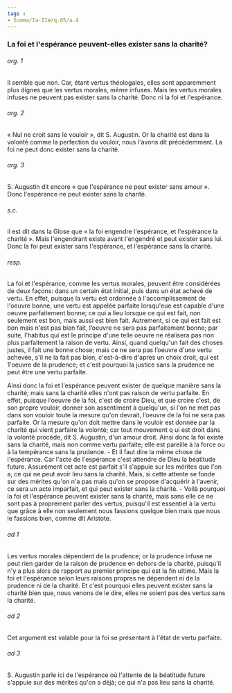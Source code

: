 ```yaml
---
tags : 
- Summa/Ia-IIæ/q.65/a.4
---
```


### La foi et l'espérance peuvent-elles exister sans la charité?

###### arg. 1
Il semble que non. Car, étant vertus théologales, elles sont apparemment plus dignes que les vertus morales, même infuses. Mais les vertus morales infuses ne peuvent pas exister sans la charité. Donc ni la foi et l'espérance. 

###### arg. 2
« Nul ne croit sans le vouloir », dit S. Augustin. Or la charité est dans la volonté comme la perfection du vouloir, nous l'avons dit précédemment. La foi ne peut donc exister sans la charité. 

###### arg. 3
S. Augustin dit encore « que l'espérance ne peut exister sans amour ». Donc l'espérance ne peut exister sans la charité. 

###### s.c.
il est dit dans la Glose que « la foi engendre l'espérance, et l'espérance la charité ». Mais l'engendrant existe avant l'engendré et peut exister sans lui. Donc la foi peut exister sans l'espérance, et l'espérance sans la charité. 

###### resp.
La foi et l'espérance, comme les vertus morales, peuvent être considérées de deux façons: dans un certain état initial, puis dans un état achevé de vertu. En effet, puisque la vertu est ordonnée à l'accomplissement de l'oeuvre bonne, une vertu est appelée parfaite lorsqu'eue est capable d'une oeuvre parfaitement bonne; ce qui a lieu lorsque ce qui est fait, non seulement est bon, mais aussi est bien fait. Autrement, si ce qui est fait est bon mais n'est pas bien fait, l’oeuvre ne sera pas parfaitement bonne; par suite, l'habitus qui est le principe d'une telle oeuvre ne réalisera pas non plus parfaitement la raison de vertu. Ainsi, quand quelqu'un fait des choses justes, il fait une bonne chose; mais ce ne sera pas l’oeuvre d'une vertu achevée, s'il ne la fait pas bien, c'est-à-dire d'après un choix droit, qui est 1'oeuvre de la prudence; et c'est pourquoi la justice sans la prudence ne peut être une vertu parfaite. 

Ainsi donc la foi et l'espérance peuvent exister de quelque manière sans la charité; mais sans la charité elles n'ont pas raison de vertu parfaite. En effet, puisque l’oeuvre de la foi, c'est de croire Dieu, et que croire c'est, de son propre vouloir, donner son assentiment à quelqu'un, si l'on ne met pas dans son vouloir toute la mesure qu'on devrait, l’oeuvre de la foi ne sera pas parfaite. Or la mesure qu'on doit mettre dans le vouloir est donnée par la charité qui vient parfaire la volonté; car tout mouvement q ui est droit dans la volonté procède, dit S. Augustin, d'un amour droit. Ainsi donc la foi existe sans la charité, mais non comme vertu parfaite; elle est pareille à la force ou à la tempérance sans la prudence. - Et il faut dire la même chose de l'espérance. Car l'acte de l'espérance c'est attendre de Dieu la béatitude future. Assurément cet acte est parfait s'il s'appuie sur les mérites que l'on a, ce qui ne peut avoir lieu sans la charité. Mais, si cette attente se fonde sur des mérites qu'on n'a pas mais qu'on se propose d'acquérir à l'avenir, ce sera un acte imparfait, et qui peut exister sans la charité. - Voilà pourquoi la foi et l'espérance peuvent exister sans la charité, mais sans elle ce ne sont pas à proprement parler des vertus, puisqu'il est essentiel à la vertu que grâce à elle non seulement nous fassions quelque bien mais que nous le fassions bien, comme dit Aristote. 

###### ad 1
Les vertus morales dépendent de la prudence; or la prudence infuse ne peut rien garder de la raison de prudence en dehors de la charité, puisqu'il n'y a plus alors de rapport au premier principe qui est la fin ultime. Mais la foi et l'espérance selon leurs raisons propres ne dépendent ni de la prudence ni de la charité. Et c'est pourquoi elles peuvent exister sans la charité bien que, nous venons de le dire, elles ne soient pas des vertus sans la charité. 

###### ad 2
Cet argument est valable pour la foi se présentant à l'état de vertu parfaite. 

###### ad 3
S. Augustin parle ici de l'espérance où l'attente de la béatitude future s'appuie sur des mérites qu'on a déjà; ce qui n'a pas lieu sans la charité. 

